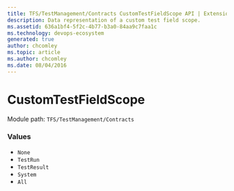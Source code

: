 ```yaml
---
title: TFS/TestManagement/Contracts CustomTestFieldScope API | Extensions for Azure DevOps Services
description: Data representation of a custom test field scope.
ms.assetid: 636a1bf4-5f2c-4b77-b3a0-84aa9c7faa1c
ms.technology: devops-ecosystem
generated: true
author: chcomley
ms.topic: article
ms.author: chcomley
ms.date: 08/04/2016
---
```


# CustomTestFieldScope

Module path: `TFS/TestManagement/Contracts`

### Values

* `None` 
* `TestRun` 
* `TestResult` 
* `System` 
* `All` 
